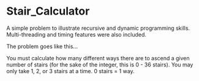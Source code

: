 # Stair_Calculator
A simple problem to illustrate recursive and dynamic programming skills. Multi-threading and timing features were also included.

The problem goes like this...

You must calculate how many different ways there are to ascend a given number of stairs (for the sake of the integer, this is 0 - 36 stairs). You may only take 1, 2, or 3 stairs at a time. 0 stairs = 1 way.
